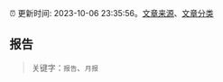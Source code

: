 :alarm_clock: 更新时间: 2023-10-06 23:35:56。[文章来源](/README.md)、[文章分类](/TAGS.md)

## 报告


> 关键字：`报告`、`月报`



